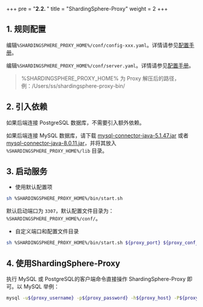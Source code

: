+++
pre = "<b>2.2. </b>"
title = "ShardingSphere-Proxy"
weight = 2
+++

## 1. 规则配置

编辑`%SHARDINGSPHERE_PROXY_HOME%/conf/config-xxx.yaml`。详情请参见[配置手册](/cn/user-manual/shardingsphere-proxy/configuration/)。

编辑`%SHARDINGSPHERE_PROXY_HOME%/conf/server.yaml`。详情请参见[配置手册](/cn/user-manual/shardingsphere-proxy/configuration/)。

> %SHARDINGSPHERE_PROXY_HOME% 为 Proxy 解压后的路径，例：/Users/ss/shardingsphere-proxy-bin/

## 2. 引入依赖

如果后端连接 PostgreSQL 数据库，不需要引入额外依赖。

如果后端连接 MySQL 数据库，请下载 [mysql-connector-java-5.1.47.jar](https://repo1.maven.org/maven2/mysql/mysql-connector-java/5.1.47/mysql-connector-java-5.1.47.jar) 或者 [mysql-connector-java-8.0.11.jar](https://repo1.maven.org/maven2/mysql/mysql-connector-java/8.0.11/mysql-connector-java-8.0.11.jar)，并将其放入 `%SHARDINGSPHERE_PROXY_HOME%/lib` 目录。

## 3. 启动服务

* 使用默认配置项

```bash
sh %SHARDINGSPHERE_PROXY_HOME%/bin/start.sh
```

默认启动端口为 `3307`，默认配置文件目录为：`%SHARDINGSPHERE_PROXY_HOME%/conf/`。

* 自定义端口和配置文件目录

```bash
sh %SHARDINGSPHERE_PROXY_HOME%/bin/start.sh ${proxy_port} ${proxy_conf_directory}
```

## 4. 使用ShardingSphere-Proxy

执行 MySQL 或 PostgreSQL的客户端命令直接操作 ShardingSphere-Proxy 即可。以 MySQL 举例：

```bash
mysql -u${proxy_username} -p${proxy_password} -h${proxy_host} -P${proxy_port}
```
